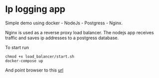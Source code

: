 # Ip logging app

Simple demo using docker - NodeJs - Postgress - Nginx.

Nginx is used as a reverse proxy load balancer. The nodejs app receives traffic and saves ip addresses to a postgress database.

To start run

```
chmod +x load_balancer/start.sh
docker-compose up
```

And point browser to this [url](http://localhost:8080/)
